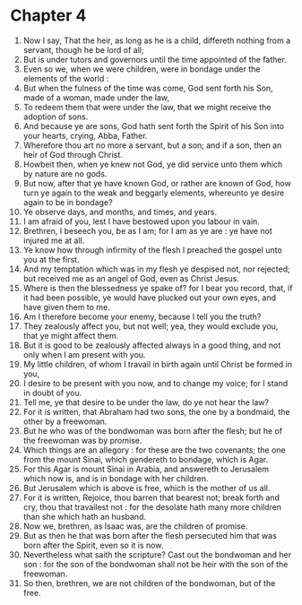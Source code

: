 # Chapter 4

1. Now I say, That the heir, as long as he is a child, differeth nothing from a servant, though he be lord of all;
2. But is under tutors and governors until the time appointed of the father.
3. Even so we, when we were children, were in bondage under the elements of the world :
4. But when the fulness of the time was come, God sent forth his Son, made of a woman, made under the law,
5. To redeem them that were under the law, that we might receive the adoption of sons.
6. And because ye are sons, God hath sent forth the Spirit of his Son into your hearts, crying, Abba, Father.
7. Wherefore thou art no more a servant, but a son; and if a son, then an heir of God through Christ.
8. Howbeit then, when ye knew not God, ye did service unto them which by nature are no gods.
9. But now, after that ye have known God, or rather are known of God, how turn ye again to the weak and beggarly elements, whereunto ye desire again to be in bondage?
10. Ye observe days, and months, and times, and years.
11. I am afraid of you, lest I have bestowed upon you labour in vain.
12. Brethren, I beseech you, be as I am; for I am as ye are : ye have not injured me at all.
13. Ye know how through infirmity of the flesh I preached the gospel unto you at the first.
14. And my temptation which was in my flesh ye despised not, nor rejected; but received me as an angel of God, even as Christ Jesus.
15. Where is then the blessedness ye spake of? for I bear you record, that, if it had been possible, ye would have plucked out your own eyes, and have given them to me.
16. Am I therefore become your enemy, because I tell you the truth?
17. They zealously affect you, but not well; yea, they would exclude you, that ye might affect them.
18. But it is good to be zealously affected always in a good thing, and not only when I am present with you.
19. My little children, of whom I travail in birth again until Christ be formed in you,
20. I desire to be present with you now, and to change my voice; for I stand in doubt of you.
21. Tell me, ye that desire to be under the law, do ye not hear the law?
22. For it is written, that Abraham had two sons, the one by a bondmaid, the other by a freewoman.
23. But he who was of the bondwoman was born after the flesh; but he of the freewoman was by promise.
24. Which things are an allegory : for these are the two covenants; the one from the mount Sinai, which gendereth to bondage, which is Agar.
25. For this Agar is mount Sinai in Arabia, and answereth to Jerusalem which now is, and is in bondage with her children.
26. But Jerusalem which is above is free, which is the mother of us all.
27. For it is written, Rejoice, thou barren that bearest not; break forth and cry, thou that travailest not : for the desolate hath many more children than she which hath an husband.
28. Now we, brethren, as Isaac was, are the children of promise.
29. But as then he that was born after the flesh persecuted him that was born after the Spirit, even so it is now.
30. Nevertheless what saith the scripture? Cast out the bondwoman and her son : for the son of the bondwoman shall not be heir with the son of the freewoman.
31. So then, brethren, we are not children of the bondwoman, but of the free.

